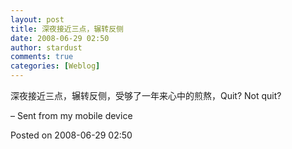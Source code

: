 ```yaml
---
layout: post
title: 深夜接近三点，辗转反侧
date: 2008-06-29 02:50
author: stardust
comments: true
categories: [Weblog]
---
```

深夜接近三点，辗转反侧，受够了一年来心中的煎熬，Quit? Not quit?

– Sent from my mobile device

Posted on 2008-06-29 02:50
